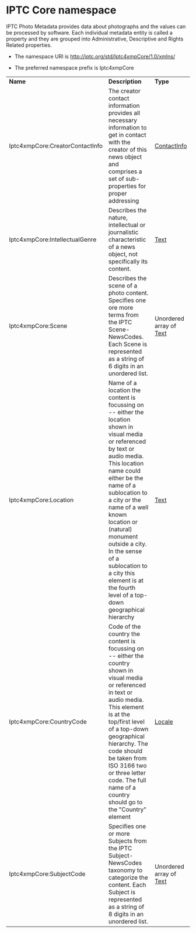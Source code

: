 # IPTC Core namespace

IPTC Photo Metadata provides data about photographs and the values can be processed by software. Each individual metadata entity is called a property and they are grouped into Administrative, Descriptive and Rights Related properties.

- The namespace URI is http://iptc.org/std/Iptc4xmpCore/1.0/xmlns/

- The preferred namespace prefix is Iptc4xmpCore

|    |           |    |
|----|-----------|----|
|**Name**|**Description**|**Type**|
|Iptc4xmpCore:CreatorContactInfo|The creator contact information provides all necessary information to get in contact with the creator of this news object and comprises a set of sub-properties for proper addressing  |[ContactInfo](./XMPDataTypes/ContactInfo.md)|
|Iptc4xmpCore:IntellectualGenre|Describes the nature, intellectual or journalistic characteristic of a news object, not specifically its content.  |[Text](./XMPDataTypes/index.md#text)|
|Iptc4xmpCore:Scene|Describes the scene of a photo content. Specifies one ore more terms from the IPTC Scene-NewsCodes. Each Scene is represented as a string of 6 digits in an unordered list.  |Unordered array of [Text](./XMPDataTypes/index.md#text)|
|Iptc4xmpCore:Location|Name of a location the content is focussing on -- either the location shown in visual media or referenced by text or audio media. This location name could either be the name of a sublocation to a city or the name of a well known location or (natural) monument outside a city. In the sense of a sublocation to a city this element is at the fourth level of a top-down geographical hierarchy  |[Text](./XMPDataTypes/index.md#text)|
|Iptc4xmpCore:CountryCode|Code of the country the content is focussing on -- either the country shown in visual media or referenced in text or audio media. This element is at the top/first level of a top-down geographical hierarchy. The code should be taken from ISO 3166 two or three letter code. The full name of a country should go to the "Country" element  |[Locale](./XMPDataTypes/index.md#locale)|
|Iptc4xmpCore:SubjectCode|Specifies one or more Subjects from the IPTC Subject-NewsCodes taxonomy to categorize the content. Each Subject is represented as a string of 8 digits in an unordered list.  |Unordered array of [Text](./XMPDataTypes/index.md#text)|
